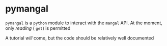 # pymangal

`pymangal` is a `python` module to interact with the `mangal` API. At the moment, only *reading* ( `get`) is permitted


A tutorial *will* come, but the code should be relatively well documented
